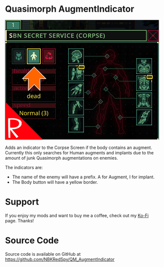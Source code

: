 # Quasimorph AugmentIndicator

![thumbnail icon](media/thumbnail.png)

Adds an indicator to the Corpse Screen if the body contains an augment.
Currently this only searches for Human augments and implants due to the amount of junk Quasimorph augmentations on enemies.

The indicators are:
* The name of the enemy will have a prefix.  A for Augment, I for implant.
* The Body button will have a yellow border.

# Support
If you enjoy my mods and want to buy me a coffee, check out my [Ko-Fi](https://ko-fi.com/nbkredspy71915) page.
Thanks!

# Source Code
Source code is available on GitHub at https://github.com/NBKRedSpy/QM_AugmentIndicator
